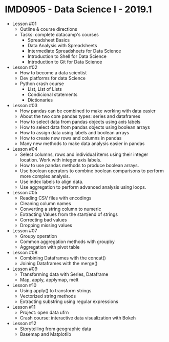 # IMD0905 - Data Science I - 2019.1

- Lesson #01 
	- Outline & course directions
	- Tasks: complete datacamp's courses
		- Spreadsheet Basics
		- Data Analysis with Spreadsheets
		- Intermediate Spreadsheets for Data Science
		- Introduction to Shell for Data Science
		- Introduction to Git for Data Science
- Lesson #02
	- How to become a data scientist
	- Dev platforms for data Science
	- Python crash course
		- List, List of Lists
		- Condicional statements
		- Dictionaries
- Lesson #03
	- How pandas can be combined to make working with data easier
	- About the two core pandas types: series and dataframes
	- How to select data from pandas objects using axis labels
	- How to select data from pandas objects using boolean arrays
	- How to assign data using labels and boolean arrays
	- How to create new rows and columns in pandas
	- Many new methods to make data analysis easier in pandas
- Lesson #04
	- Select columns, rows and individual items using their integer location.
Work with integer axis labels.
	- How to use pandas methods to produce boolean arrays.
	- Use boolean operators to combine boolean comparisons to perform more complex analysis.
	- Use index labels to align data.
	- Use aggregation to perform advanced analysis using loops.
- Lesson #05
	- Reading CSV files with encodings
	- Cleaning column names
	- Converting a string column to numeric
	- Extracting Values from the start/end of strings
	- Correcting bad values
	- Dropping missing values
- Lesson #07
	- Groupy operation
	- Common aggregation methods with groupby
	- Aggregation with pivot table
- Lesson #08
	- Combining Dataframes with the concat()
	- Joining Dataframes with the merge()
- Lesson #09
	- Transforming data with Series, Dataframe
	- Map, apply, applymap, melt
- Lesson #10
	- Using apply() to transform strings
	- Vectorized string methods
	- Extracting substring using regular expressions
- Lesson #11
	- Project: open data ufrn
	- Crash course: interactive data visualization with Bokeh
- Lesson #12
	- Storytelling from geographic data
	- Basemap and Matplotlib




	


		

